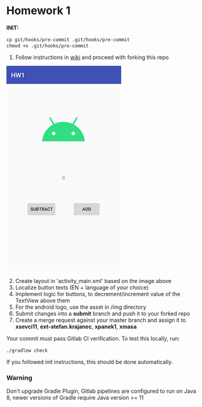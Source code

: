 # Homework 1

**INIT:**
```
cp git/hooks/pre-commit .git/hooks/pre-commit
chmod +x .git/hooks/pre-commit
```

1. Follow instructions in [wiki](https://gitlab.fi.muni.cz/grp-pv256/wiki/wikis/home)
and proceed with forking this repo

![HW1 Final Layout](img/hw1_layout.png "Final Layout")

2. Create layout in 'activity_main.xml' based on the image above
3. Localize button texts (EN + language of your choice)
4. Implement logic for buttons, to decrement/increment value of the TextView above them
5. For the android logo, use the asset in /img directory
6. Submit changes into a **submit** branch and push it to your forked repo
7. Create a merge request against _your_ master branch and assign it to **xsevci11**, **ext-stefan.krajanec**, **xpanek1**, **xmasa**

Your commit must pass Gitlab CI verification. To test this locally, run:
```
./gradlew check
```
If you followed init instructions, this should be done automatically.

### Warning
Don't upgrade Gradle Plugin, Gitlab pipelines are configured to run on Java 8, newer versions of Gradle require Java version >= 11